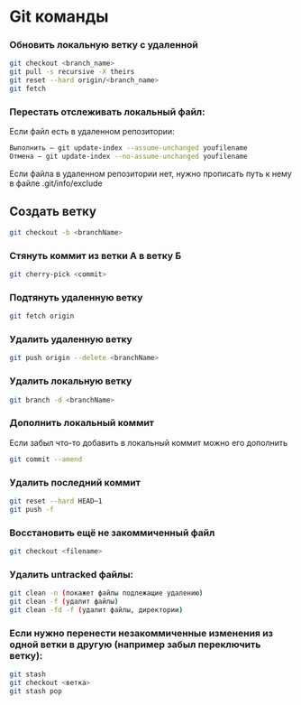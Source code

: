 # Git команды
### Обновить локальную ветку с удаленной
~~~bash 
git checkout <branch_name>
git pull -s recursive -X theirs
git reset --hard origin/<branch_name>
git fetch
~~~

### Перестать отслеживать локальный файл:
Если файл есть в удаленном репозитории:

~~~bash 
Выполнить — git update-index --assume-unchanged youfilename
Отмена — git update-index --no-assume-unchanged youfilename
~~~

Если файла в удаленном репозитории нет, нужно прописать путь к нему в файле .git/info/exclude 


## Создать ветку

~~~bash 
git checkout -b <branchName>
~~~

### Стянуть коммит из ветки А в ветку Б

~~~bash 
git cherry-pick <commit>
~~~

### Подтянуть удаленную ветку

~~~bash 
git fetch origin
~~~

### Удалить удаленную ветку

~~~bash 
git push origin --delete <branchName>
~~~

### Удалить локальную ветку

~~~bash 
git branch -d <branchName>
~~~

### Дополнить локальный коммит

Если забыл что-то добавить в локальный коммит можно его дополнить

~~~bash 
git commit --amend
~~~

### Удалить последний коммит

~~~bash 
git reset --hard HEAD~1
git push -f
~~~
### Восстановить ещё не закоммиченный файл

~~~bash 
git checkout <filename>
~~~

### Удалить untracked файлы:

~~~bash
git clean -n (покажет файлы подлежащие удалению)
git clean -f (удалит файлы)
git clean -fd -f (удалит файлы, директории)
~~~

### Если нужно перенести незакоммиченные изменения из одной ветки в другую (например забыл переключить ветку):

~~~bash 
git stash
git checkout <ветка>
git stash pop
~~~